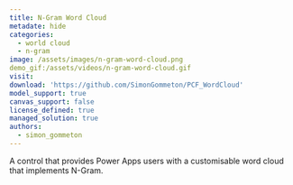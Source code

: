 ```yaml
---
title: N-Gram Word Cloud
metadate: hide
categories:
  - world cloud
  - n-gram
image: /assets/images/n-gram-word-cloud.png
demo_gif:/assets/videos/n-gram-word-cloud.gif
visit: 
download: 'https://github.com/SimonGommeton/PCF_WordCloud'
model_support: true
canvas_support: false
license_defined: true
managed_solution: true
authors:
  - simon_gommeton
---
```

A control that provides Power Apps users with a customisable word cloud that implements N-Gram.
